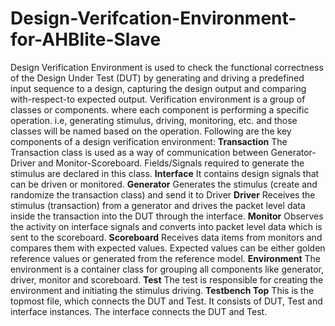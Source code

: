 # Design-Verifcation-Environment-for-AHBlite-Slave
Design Verification Environment is used to check the functional correctness of the Design Under Test (DUT) by generating and driving a predefined input sequence to a design, capturing the design output and comparing with-respect-to expected output. Verification environment is a group of classes or components. where each component is performing a specific operation. i.e, generating stimulus, driving, monitoring, etc. and those classes will be named based on the operation.
Following are the key components of a design verification environment:
**Transaction**
The Transaction class is used as a way of communication between Generator-Driver and
Monitor-Scoreboard. Fields/Signals required to generate the stimulus are declared in this
class.
**Interface**
It contains design signals that can be driven or monitored.
**Generator**
Generates the stimulus (create and randomize the transaction class) and send it to Driver
**Driver**
Receives the stimulus (transaction) from a generator and drives the packet level data
inside the transaction into the DUT through the interface.
**Monitor**
Observes the activity on interface signals and converts into packet level data which is
sent to the scoreboard.
**Scoreboard**
Receives data items from monitors and compares them with expected values. Expected
values can be either golden reference values or generated from the reference model.
**Environment**
The environment is a container class for grouping all components like generator, driver,
monitor and scoreboard.
**Test**
The test is responsible for creating the environment and initiating the stimulus driving.
**Testbench Top**
This is the topmost file, which connects the DUT and Test. It consists of DUT, Test and
interface instances. The interface connects the DUT and Test.
